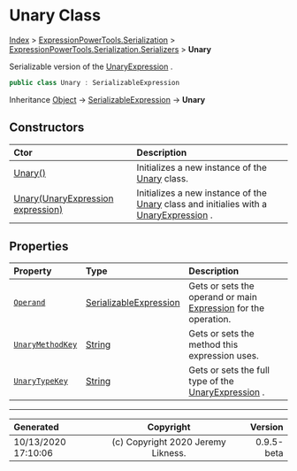 ﻿# Unary Class

[Index](../index.md) > [ExpressionPowerTools.Serialization](ExpressionPowerTools.Serialization.a.md) > [ExpressionPowerTools.Serialization.Serializers](ExpressionPowerTools.Serialization.Serializers.n.md) > **Unary**

Serializable version of the [UnaryExpression](https://docs.microsoft.com/dotnet/api/system.linq.expressions.unaryexpression) .

```csharp
public class Unary : SerializableExpression
```

Inheritance [Object](https://docs.microsoft.com/dotnet/api/system.object) → [SerializableExpression](ExpressionPowerTools.Serialization.Serializers.SerializableExpression.cs.md) → **Unary**

## Constructors

| Ctor | Description |
| :-- | :-- |
| [Unary()](ExpressionPowerTools.Serialization.Serializers.Unary.ctor.md#unary) | Initializes a new instance of the [Unary](ExpressionPowerTools.Serialization.Serializers.Unary.cs.md) class. |
| [Unary(UnaryExpression expression)](ExpressionPowerTools.Serialization.Serializers.Unary.ctor.md#unaryunaryexpression-expression) | Initializes a new instance of the [Unary](ExpressionPowerTools.Serialization.Serializers.Unary.cs.md) class and            initialies with a [UnaryExpression](https://docs.microsoft.com/dotnet/api/system.linq.expressions.unaryexpression) . |
## Properties

| Property | Type | Description |
| :-- | :-- | :-- |
| [`Operand`](ExpressionPowerTools.Serialization.Serializers.Unary.Operand.prop.md) | [SerializableExpression](ExpressionPowerTools.Serialization.Serializers.SerializableExpression.cs.md) | Gets or sets the operand or main [Expression](https://docs.microsoft.com/dotnet/api/system.linq.expressions.expression) for the operation. |
| [`UnaryMethodKey`](ExpressionPowerTools.Serialization.Serializers.Unary.UnaryMethodKey.prop.md) | [String](https://docs.microsoft.com/dotnet/api/system.string) | Gets or sets the method this expression uses. |
| [`UnaryTypeKey`](ExpressionPowerTools.Serialization.Serializers.Unary.UnaryTypeKey.prop.md) | [String](https://docs.microsoft.com/dotnet/api/system.string) | Gets or sets the full type of the [UnaryExpression](https://docs.microsoft.com/dotnet/api/system.linq.expressions.unaryexpression) . |


---

| Generated | Copyright | Version |
| :-- | :-: | --: |
| 10/13/2020 17:10:06 | (c) Copyright 2020 Jeremy Likness. | 0.9.5-beta |

